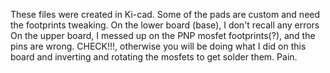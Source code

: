 These files were created in Ki-cad.
Some of the pads are custom and need the footprints tweaking.
On the lower board (base), I don't recall any errors
On the upper board, I messed up on the PNP mosfet footprints(?), and the pins are wrong.  CHECK!!!, otherwise you will be doing what I did on this board and inverting and rotating the mosfets to get solder them.  Pain.


